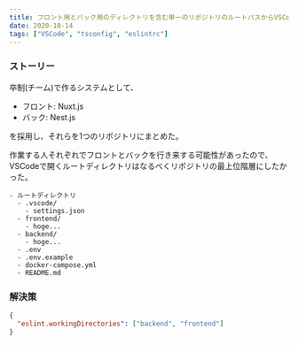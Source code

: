 ```yaml
---
title: フロント用とバック用のディレクトリを含む単一のリポジトリのルートパスからVSCodeでそれぞれのtsconfig, eslintrcを読み込む方法
date: 2020-10-14
tags: ["VSCode", "tsconfig", "eslintrc"]
---
```


### ストーリー

卒制(チーム)で作るシステムとして、

- フロント: Nuxt.js
- バック: Nest.js

を採用し、それらを1つのリポジトリにまとめた。

作業する人それぞれでフロントとバックを行き来する可能性があったので、  
VSCodeで開くルートディレクトリはなるべくリポジトリの最上位階層にしたかった。

```md:title=ディレクトリ構成
- ルートディレクトリ
  - .vscode/
    - settings.json
  - frontend/
    - hoge...
  - backend/
    - hoge...
  - .env
  - .env.example
  - docker-compose.yml
  - README.md
```

### 解決策

```json:title=settings.json
{
  "eslint.workingDirectories": ["backend", "frontend"]
}
```